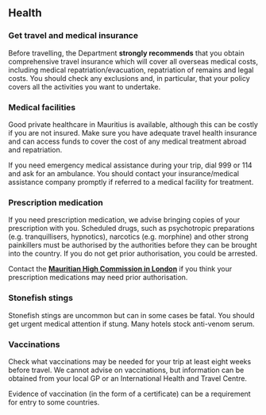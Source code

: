 ## Health

### **Get travel and medical insurance**

Before travelling, the Department **strongly recommends** that you obtain comprehensive travel insurance which will cover all overseas medical costs, including medical repatriation/evacuation, repatriation of remains and legal costs. You should check any exclusions and, in particular, that your policy covers all the activities you want to undertake.

### **Medical facilities**

Good private healthcare in Mauritius is available, although this can be costly if you are not insured. Make sure you have adequate travel health insurance and can access funds to cover the cost of any medical treatment abroad and repatriation.

If you need emergency medical assistance during your trip, dial 999 or 114 and ask for an ambulance. You should contact your insurance/medical assistance company promptly if referred to a medical facility for treatment.

### **Prescription medication**

If you need prescription medication, we advise bringing copies of your prescription with you. Scheduled drugs, such as psychotropic preparations (e.g. tranquillisers, hypnotics), narcotics (e.g. morphine) and other strong painkillers must be authorised by the authorities before they can be brought into the country. If you do not get prior authorisation, you could be arrested.

Contact the [**Mauritian High Commission in London**](https://mauritius-london.govmu.org/Pages/index.aspx) if you think your prescription medications may need prior authorisation.

### **Stonefish stings**

Stonefish stings are uncommon but can in some cases be fatal. You should get urgent medical attention if stung. Many hotels stock anti-venom serum.

### **Vaccinations**

Check what vaccinations may be needed for your trip at least eight weeks before travel. We cannot advise on vaccinations, but information can be obtained from your local GP or an International Health and Travel Centre.

Evidence of vaccination (in the form of a certificate) can be a requirement for entry to some countries.